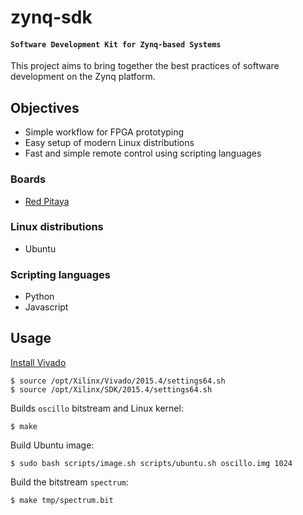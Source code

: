 # zynq-sdk

#### `Software Development Kit for Zynq-based Systems`

This project aims to bring together the best practices of software development on the Zynq platform.

## Objectives

* Simple workflow for FPGA prototyping
* Easy setup of modern Linux distributions
* Fast and simple remote control using scripting languages

### Boards

* [Red Pitaya](http://redpitaya.com)

### Linux distributions

* Ubuntu

### Scripting languages

* Python
* Javascript

## Usage 

[Install Vivado](https://github.com/Koheron/zynq-sdk/issues/37)

```
$ source /opt/Xilinx/Vivado/2015.4/settings64.sh
$ source /opt/Xilinx/SDK/2015.4/settings64.sh
```

Builds `oscillo` bitstream and Linux kernel:
```
$ make
```

Build Ubuntu image:
```
$ sudo bash scripts/image.sh scripts/ubuntu.sh oscillo.img 1024
```

Build the bitstream `spectrum`:
```
$ make tmp/spectrum.bit
```
